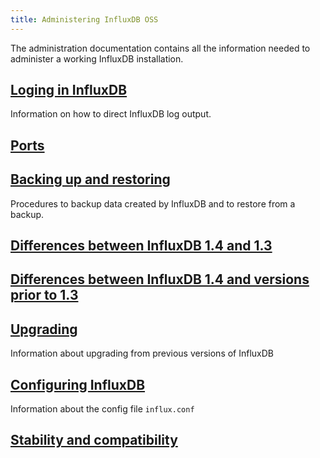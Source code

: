 ```yaml
---
title: Administering InfluxDB OSS
---
```

The administration documentation contains all the information needed to administer a working InfluxDB installation.

## [Loging in InfluxDB](/influxdb/v1.5/administration/logs/)

Information on how to direct InfluxDB log output.

## [Ports](/influxdb/v1.5/administration/ports/)

## [Backing up and restoring](/influxdb/v1.5/administration/backup_and_restore/)

Procedures to backup data created by InfluxDB and to restore from a backup.

## [Differences between InfluxDB 1.4 and 1.3](/influxdb/v1.5/administration/differences/)

## [Differences between InfluxDB 1.4 and versions prior to 1.3](/influxdb/v1.5/administration/previous_differences/)

## [Upgrading](/influxdb/v1.5/administration/upgrading/)

Information about upgrading from previous versions of InfluxDB

## [Configuring InfluxDB](/influxdb/v1.5/administration/config/)

Information about the config file `influx.conf`

## [Stability and compatibility](/influxdb/v1.5/administration/stability_and_compatibility/)
